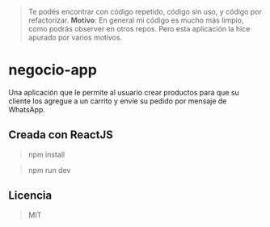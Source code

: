 > Te podés encontrar con código repetido, código sin uso, y código por refactorizar. **Motivo**: En general mi código es mucho más limpio, como podrás observer en otros repos. Pero esta aplicación la hice apurado por varios motivos.

# negocio-app
Una aplicación que le permite al usuario crear productos para que su cliente los agregue a un carrito y envíe su pedido por mensaje de WhatsApp.

## Creada con ReactJS

> npm install

> npm run dev

## Licencia

> MIT
